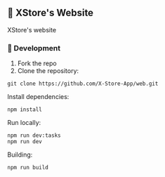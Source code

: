## 🎡 XStore's Website
XStore's website

### 🥽 Development
1. Fork the repo
2. Clone the repository:
```
git clone https://github.com/X-Store-App/web.git
```

Install dependencies:
```
npm install
```

Run locally:
```
npm run dev:tasks
npm run dev
```

Building:
```
npm run build
```

